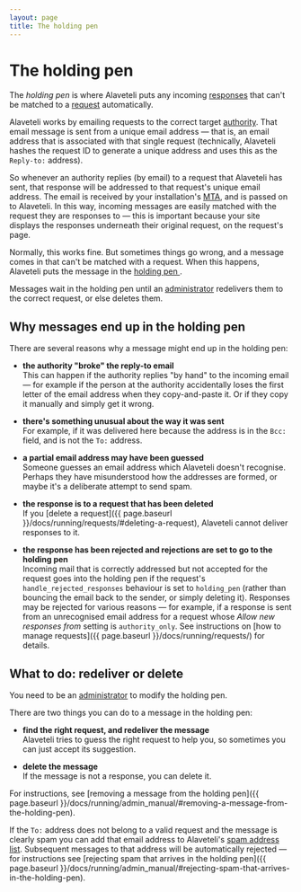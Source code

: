 ```yaml
---
layout: page
title: The holding pen
---
```


#  The holding pen

<p class="lead">
  
  The <em>holding pen</em> is where Alaveteli puts any incoming
  <a href="{{ page.baseurl }}/docs/glossary/#response" class="glossary__link">responses</a>
  that can't be matched to a
  <a href="{{ page.baseurl }}/docs/glossary/#request" class="glossary__link">request</a>
  automatically.
</p>


Alaveteli works by emailing requests to the correct target
<a href="{{ page.baseurl }}/docs/glossary/#authority" class="glossary__link">authority</a>.
That email message is sent from a unique email address &mdash; that is, an
email address that is associated with that single request (technically,
Alaveteli hashes the request ID to generate a unique address and uses this as
the `Reply-to:` address).

So whenever an authority replies (by email) to a request that Alaveteli has
sent, that response will be addressed to that request's unique email address.
The email is received by your installation's
<a href="{{ page.baseurl }}/docs/glossary/#mta" class="glossary__link">MTA</a>,
and is passed on to Alaveteli. In this way, incoming messages are easily
matched with the request they are responses to &mdash; this is important
because your site displays the responses underneath their original request, on
the request's page.

Normally, this works fine. But sometimes things go wrong, and a message comes
in that can't be matched with a request. When this happens, Alaveteli puts the
message in the
<a href="{{ page.baseurl }}/docs/glossary/#holding_pen" class="glossary__link">holding
pen </a>.

Messages wait in the holding pen until an
<a href="{{ page.baseurl }}/docs/glossary/#admin" class="glossary__link">administrator</a>
redelivers them to the correct request, or else deletes them.

## Why messages end up in the holding pen

There are several reasons why a message might end up in the holding pen:

* **the authority "broke" the reply-to email**<br>
  This can happen if the authority replies "by hand" to the incoming email &mdash;
  for example if the person at the authority accidentally loses the first
  letter of the email address when they copy-and-paste it. Or if they copy
  it manually and simply get it wrong.

* **there's something unusual about the way it was sent**<br>
  For example, if it was delivered here because the address is in the `Bcc:`
  field, and is not the `To:` address.

* **a partial email address may have been guessed**<br>
  Someone guesses an email address which Alaveteli doesn't recognise. Perhaps
  they have misunderstood how the addresses are formed, or maybe it's a
  deliberate attempt to send spam.

* **the response is to a request that has been deleted**<br>
  If you [delete a request]({{ page.baseurl }}/docs/running/requests/#deleting-a-request),
  Alaveteli cannot deliver responses to it.

* **the response has been rejected and rejections are set to go to the holding pen**<br>
  Incoming mail that is correctly addressed but not accepted for the request
  goes into the holding pen if the request's `handle_rejected_responses`
  behaviour is set to `holding_pen` (rather than bouncing the email back to
  the sender, or simply deleting it). Responses may be rejected for various
  reasons &mdash; for example, if a response is sent from an unrecognised 
  email address for a request whose *Allow new responses from* setting is
  `authority_only`. See instructions on
  [how to manage requests]({{ page.baseurl }}/docs/running/requests/) for details.
  
## What to do: redeliver or delete

You need to be an
<a href="{{ page.baseurl }}/docs/glossary/#admin" class="glossary__link">administrator</a>
to modify the holding pen.

There are two things you can do to a message in the holding pen:

  * **find the right request, and redeliver the message**<br>
    Alaveteli tries to guess the right request to help you, so sometimes
    you can just accept its suggestion. 
    
  * **delete the message**<br>
    If the message is not a response, you can delete it.

For instructions, see
[removing a message from the holding pen]({{ page.baseurl }}/docs/running/admin_manual/#removing-a-message-from-the-holding-pen).

If the `To:` address does not belong to a valid request and the message is
clearly spam you can add that email address to Alaveteli's
<a href="{{ page.baseurl }}/#spam-address-list" class="glossary__link">spam address list</a>.
Subsequent messages to that address will be automatically rejected &mdash; for
instructions see
[rejecting spam that arrives in the holding pen]({{ page.baseurl }}/docs/running/admin_manual/#rejecting-spam-that-arrives-in-the-holding-pen).

